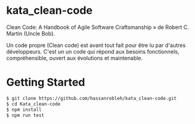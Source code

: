 # kata_clean-code

Clean Code: A Handbook of Agile Software Craftsmanship » de Robert C. Martin (Uncle Bob).

Un code propre (Clean code) est avant tout fait pour être lu par d'autres développeurs. 
C'est un un code qui répond aux besoins fonctionnels, compréhensible, ouvert aux évolutions et maintenable.

# Getting Started

```bash
$ git clone https://github.com/hassanrobleh/kata_clean-code.git
$ cd Kata_clean-code
$ npm install
$ npm run test

